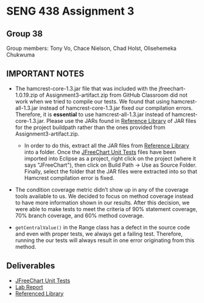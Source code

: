 # SENG 438 Assignment 3
## Group 38
Group members: Tony Vo, Chace Nielson, Chad Holst, Olisehemeka Chukwuma

## **IMPORTANT NOTES**
* The hamcrest-core-1.3.jar file that was included with the jfreechart-1.0.19.zip of Assignment3-artifact.zip from GitHub Classroom did not work when we tried to compile our tests. We found that using hamcrest-all-1.3.jar instead of hamcrest-core-1.3.jar fixed our compilation errors. Therefore, it is **essential** to use hamcrest-all-1.3.jar instead of hamcrest-core-1.3.jar. Please use the JARs found in [Reference Library](Referenced%20Libraries/) of JAR files for the project buildpath rather than the ones provided from Assignment3-artifact.zip.
  * In order to do this, extract all the JAR files from [Reference Library](Referenced%20Libraries/) into a folder. Once the [JFreeChart Unit Tests](JFreeChartLab3/src/org/jfree/data/test) files have been imported into Eclipse as a project, right click on the project (where it says "JFreeChart"), then click on Build Path → Use as Source Folder. Finally, select the folder that the JAR files were extracted into so that Hamcrest compilation error is fixed.

* The condition coverage metric didn’t show up in any of the coverage tools available to us. We decided to focus on method coverage instead to have more information shown in our results. After this decision, we were able to make tests to meet the criteria of 90% statement coverage, 70% branch coverage, and 60% method coverage.

* `getCentralValue()` in the Range class has a defect in the source code and even with proper tests, we always get a failing test. Therefore, running the our tests will always result in one error originating from this method.

## Deliverables
- [JFreeChart Unit Tests](JFreeChartLab3/src/org/jfree/data/test)
- [Lab Report](Assignment3-LabReport.md) 
- [Referenced Library](Referenced%20Libraries/)

